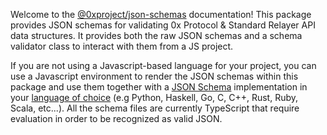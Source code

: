 Welcome to the [@0xproject/json-schemas](https://github.com/0xProject/0x-monorepo/tree/development/packages/json-schemas) documentation! This package provides JSON schemas for validating 0x Protocol & Standard Relayer API data structures. It provides both the raw JSON schemas and a schema validator class to interact with them from a JS project.

If you are not using a Javascript-based language for your project, you can use a Javascript environment to render the JSON schemas within this package and use them together with a [JSON Schema](http://json-schema.org/) implementation in your [language of choice](http://json-schema.org/implementations.html) (e.g Python, Haskell, Go, C, C++, Rust, Ruby, Scala, etc...). All the schema files are currently TypeScript that require evaluation in order to be recognized as valid JSON.
